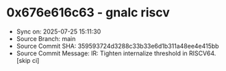 # 0x676e616c63 - gnalc riscv

- Sync on: 2025-07-25 15:11:30
- Source Branch: main
- Source Commit SHA: 359593724d3288c33b33e6d1b311a48ee4e415bb
- Source Commit Message: IR: Tighten internalize threshold in RISCV64. [skip ci]